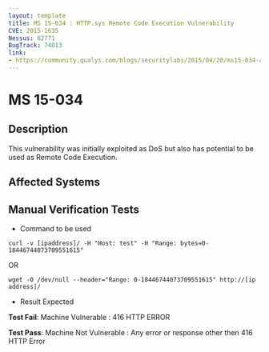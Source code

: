 ```yaml
---
layout: template
title: MS 15-034 : HTTP.sys Remote Code Execution Vulnerability
CVE: 2015-1635
Nessus: 82771
BugTrack: 74013
link: 
- https://community.qualys.com/blogs/securitylabs/2015/04/20/ms15-034-analyze-and-remote-detection
---
```


# MS 15-034

## Description

This vulnerability was initially exploited as DoS but also has potential to be used as Remote Code Execution.


## Affected Systems


## Manual Verification Tests

* Command to be used
```
curl -v [ipaddress]/ -H "Host: test" -H "Range: bytes=0-18446744073709551615"
```
OR

```
wget -O /dev/null --header="Range: 0-18446744073709551615" http://[ip address]/
```
* Result Expected

**Test Fail**: Machine Vulnerable : 416 HTTP ERROR

**Test Pass**: Machine Not Vulnerable : Any error or response other then 416 HTTP Error
